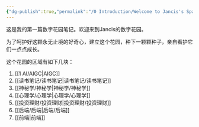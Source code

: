 ```yaml
---
{"dg-publish":true,"permalink":"/0 Introduction/Welcome to Jancis's Space/","tags":["gardenEntry"],"noteIcon":""}
---
```


这是我的第一篇数字花园笔记。欢迎来到Jancis的数字花园。

为了呵护好这颗永无止境的好奇心，建立这个花园，种下一颗颗种子，亲自看护它们一点点成长。

这个花园的区域有如下几块：

1. [[1 AI/AIGC\|AIGC]]
2. [[读书笔记/读书笔记\|读书笔记/读书笔记]]
3. [[神秘学/神秘学\|神秘学/神秘学]]
4. [[心理学/心理学\|心理学/心理学]]
5. [[投资理财/投资理财\|投资理财/投资理财]]
6. [[后端/后端\|后端/后端]]
7. [[前端\|前端]]
